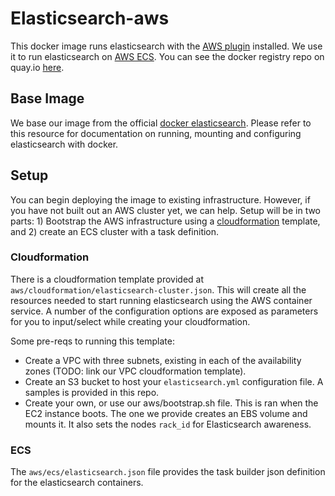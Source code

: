 # Elasticsearch-aws

This docker image runs elasticsearch with the [AWS plugin](https://github.com/elastic/elasticsearch-cloud-aws) installed. We use it to
run elasticsearch on [AWS ECS](http://aws.amazon.com/ecs/). You can see the docker registry repo on quay.io [here](https://quay.io/repository/dispatchbot/elasticsearch-aws).

## Base Image

We base our image from the official [docker elasticsearch](https://registry.hub.docker.com/u/library/elasticsearch/). Please refer to this resource for documentation on running, mounting and configuring elasticsearch with docker.

## Setup

You can begin deploying the image to existing infrastructure. However, if you have not built out an AWS cluster yet, we can help. Setup will be in two parts: 1) Bootstrap the AWS infrastructure using a [cloudformation](http://aws.amazon.com/cloudformation/) template, and 2) create an ECS cluster with a task definition.

### Cloudformation
There is a cloudformation template provided at `aws/cloudformation/elasticsearch-cluster.json`. This will create all the resources needed to start running elasticsearch using the AWS container service. A number of the configuration options are exposed as parameters for you to input/select while creating your cloudformation.

Some pre-reqs to running this template:

* Create a VPC with three subnets, existing in each of the availability zones (TODO: link our VPC cloudformation template).
* Create an S3 bucket to host your `elasticsearch.yml` configuration file. A samples is provided in this repo.
* Create your own, or use our aws/bootstrap.sh file. This is ran when the EC2 instance boots. The one we provide creates an EBS volume and mounts it. It also sets the nodes `rack_id` for Elasticsearch awareness.

### ECS

The `aws/ecs/elasticsearch.json` file provides the task builder json definition for the elasticsearch containers.
